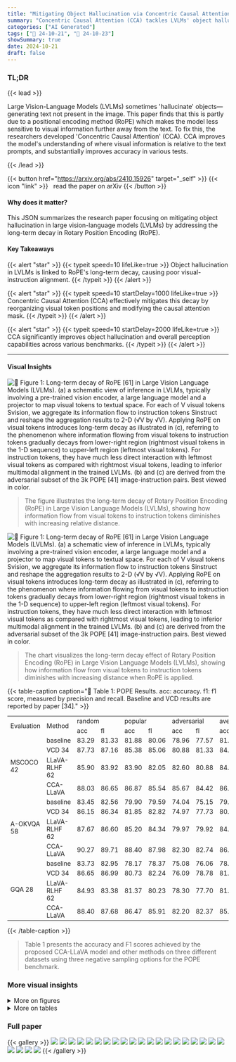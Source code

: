 ```yaml
---
title: "Mitigating Object Hallucination via Concentric Causal Attention"
summary: "Concentric Causal Attention (CCA) tackles LVLMs' object hallucination by cleverly reducing the distance between visual and instruction tokens, improving multimodal alignment and surpassing existing me..."
categories: ["AI Generated"]
tags: ["🔖 24-10-21", "🤗 24-10-23"]
showSummary: true
date: 2024-10-21
draft: false
---
```


### TL;DR


{{< lead >}}

Large Vision-Language Models (LVLMs) sometimes 'hallucinate' objects—generating text not present in the image.  This paper finds that this is partly due to a positional encoding method (RoPE) which makes the model less sensitive to visual information further away from the text. To fix this, the researchers developed 'Concentric Causal Attention' (CCA). CCA improves the model's understanding of where visual information is relative to the text prompts, and substantially improves accuracy in various tests.

{{< /lead >}}


{{< button href="https://arxiv.org/abs/2410.15926" target="_self" >}}
{{< icon "link" >}} &nbsp; read the paper on arXiv
{{< /button >}}

#### Why does it matter?
This JSON summarizes the research paper focusing on mitigating object hallucination in large vision-language models (LVLMs) by addressing the long-term decay in Rotary Position Encoding (RoPE).
#### Key Takeaways

{{< alert "star" >}}
{{< typeit speed=10 lifeLike=true >}} Object hallucination in LVLMs is linked to RoPE's long-term decay, causing poor visual-instruction alignment. {{< /typeit >}}
{{< /alert >}}

{{< alert "star" >}}
{{< typeit speed=10 startDelay=1000 lifeLike=true >}} Concentric Causal Attention (CCA) effectively mitigates this decay by reorganizing visual token positions and modifying the causal attention mask. {{< /typeit >}}
{{< /alert >}}

{{< alert "star" >}}
{{< typeit speed=10 startDelay=2000 lifeLike=true >}} CCA significantly improves object hallucination and overall perception capabilities across various benchmarks. {{< /typeit >}}
{{< /alert >}}

------
#### Visual Insights



![](figures/figures_2_0.png "🔼 Figure 1: Long-term decay of RoPE [61] in Large Vision Language Models (LVLMs). (a) a schematic view of inference in LVLMs, typically involving a pre-trained vision encoder, a large language model and a projector to map visual tokens to textual space. For each of V visual tokens Svision, we aggregate its information flow to instruction tokens Sinstruct and reshape the aggregation results to 2-D (√V by √V). Applying RoPE on visual tokens introduces long-term decay as illustrated in (c), referring to the phenomenon where information flowing from visual tokens to instruction tokens gradually decays from lower-right region (rightmost visual tokens in the 1-D sequence) to upper-left region (leftmost visual tokens). For instruction tokens, they have much less direct interaction with leftmost visual tokens as compared with rightmost visual tokens, leading to inferior multimodal alignment in the trained LVLMs. (b) and (c) are derived from the adversarial subset of the 3k POPE [41] image-instruction pairs. Best viewed in color.")

> The figure illustrates the long-term decay of Rotary Position Encoding (RoPE) in Large Vision Language Models (LVLMs), showing how information flow from visual tokens to instruction tokens diminishes with increasing relative distance.





![](charts/charts_2_0.png "🔼 Figure 1: Long-term decay of RoPE [61] in Large Vision Language Models (LVLMs). (a) a schematic view of inference in LVLMs, typically involving a pre-trained vision encoder, a large language model and a projector to map visual tokens to textual space. For each of V visual tokens Svision, we aggregate its information flow to instruction tokens Sinstruct and reshape the aggregation results to 2-D (√V by √V). Applying RoPE on visual tokens introduces long-term decay as illustrated in (c), referring to the phenomenon where information flowing from visual tokens to instruction tokens gradually decays from lower-right region (rightmost visual tokens in the 1-D sequence) to upper-left region (leftmost visual tokens). For instruction tokens, they have much less direct interaction with leftmost visual tokens as compared with rightmost visual tokens, leading to inferior multimodal alignment in the trained LVLMs. (b) and (c) are derived from the adversarial subset of the 3k POPE [41] image-instruction pairs. Best viewed in color.")

> The chart visualizes the long-term decay effect of Rotary Position Encoding (RoPE) in Large Vision Language Models (LVLMs), showing how information flow from visual tokens to instruction tokens diminishes with increasing distance when RoPE is applied.





{{< table-caption caption="🔽 Table 1: POPE Results. acc: accuracy. f1: f1 score, measured by precision and recall. Baseline and VCD results are reported by paper [34]." >}}
<table id='1' style='font-size:14px'><tr><td rowspan="2">Evaluation</td><td rowspan="2">Method</td><td colspan="2">random</td><td colspan="2">popular</td><td colspan="2">adversarial</td><td colspan="2">average</td></tr><tr><td>acc</td><td>fl</td><td>acc</td><td>fl</td><td>acc</td><td>fl</td><td>acc</td><td>fl</td></tr><tr><td rowspan="4">MSCOCO 42</td><td>baseline</td><td>83.29</td><td>81.33</td><td>81.88</td><td>80.06</td><td>78.96</td><td>77.57</td><td>81.38</td><td>79.65</td></tr><tr><td>VCD 34</td><td>87.73</td><td>87.16</td><td>85.38</td><td>85.06</td><td>80.88</td><td>81.33</td><td>84.66</td><td>84.52</td></tr><tr><td>LLaVA-RLHF 62</td><td>85.90</td><td>83.92</td><td>83.90</td><td>82.05</td><td>82.60</td><td>80.88</td><td>84.13</td><td>82.28</td></tr><tr><td>CCA-LLaVA</td><td>88.03</td><td>86.65</td><td>86.87</td><td>85.54</td><td>85.67</td><td>84.42</td><td>86.86</td><td>85.54</td></tr><tr><td rowspan="4">A-OKVQA 58</td><td>baseline</td><td>83.45</td><td>82.56</td><td>79.90</td><td>79.59</td><td>74.04</td><td>75.15</td><td>79.13</td><td>79.10</td></tr><tr><td>VCD 34</td><td>86.15</td><td>86.34</td><td>81.85</td><td>82.82</td><td>74.97</td><td>77.73</td><td>80.99</td><td>82.30</td></tr><tr><td>LLaVA-RLHF 62</td><td>87.67</td><td>86.60</td><td>85.20</td><td>84.34</td><td>79.97</td><td>79.92</td><td>84.28</td><td>83.62</td></tr><tr><td>CCA-LLaVA</td><td>90.27</td><td>89.71</td><td>88.40</td><td>87.98</td><td>82.30</td><td>82.74</td><td>86.99</td><td>86.81</td></tr><tr><td rowspan="4">GQA 28</td><td>baseline</td><td>83.73</td><td>82.95</td><td>78.17</td><td>78.37</td><td>75.08</td><td>76.06</td><td>78.99</td><td>79.13</td></tr><tr><td>VCD 34</td><td>86.65</td><td>86.99</td><td>80.73</td><td>82.24</td><td>76.09</td><td>78.78</td><td>81.16</td><td>82.67</td></tr><tr><td>LLaVA-RLHF 62</td><td>84.93</td><td>83.38</td><td>81.37</td><td>80.23</td><td>78.30</td><td>77.70</td><td>81.53</td><td>80.44</td></tr><tr><td>CCA-LLaVA</td><td>88.40</td><td>87.68</td><td>86.47</td><td>85.91</td><td>82.20</td><td>82.37</td><td>85.69</td><td>85.32</td></tr></table>{{< /table-caption >}}

> Table 1 presents the accuracy and F1 scores achieved by the proposed CCA-LLaVA model and other methods on three different datasets using three negative sampling options for the POPE benchmark.



### More visual insights

<details>
<summary>More on figures
</summary>


![](figures/figures_4_0.png "🔼 Figure 1: Long-term decay of RoPE [61] in Large Vision Language Models (LVLMs). (a) a schematic view of inference in LVLMs, typically involving a pre-trained vision encoder, a large language model and a projector to map visual tokens to textual space. For each of V visual tokens Svision, we aggregate its information flow to instruction tokens Sinstruct and reshape the aggregation results to 2-D (√V by √V). Applying RoPE on visual tokens introduces long-term decay as illustrated in (c), referring to the phenomenon where information flowing from visual tokens to instruction tokens gradually decays from lower-right region (rightmost visual tokens in the 1-D sequence) to upper-left region (leftmost visual tokens). For instruction tokens, they have much less direct interaction with leftmost visual tokens as compared with rightmost visual tokens, leading to inferior multimodal alignment in the trained LVLMs. (b) and (c) are derived from the adversarial subset of the 3k POPE [41] image-instruction pairs. Best viewed in color.")

> The figure illustrates the long-term decay effect of Rotary Position Encoding (RoPE) in Large Vision Language Models (LVLMs), showing how information flow from visual to instruction tokens diminishes with distance due to RoPE's long-term decay.


![](figures/figures_5_0.png "🔼 Figure 2: Motivation Experiment. Given an image I with object O<sub>r</sub>, we crop O<sub>r</sub> and paste it to various spatial positions {v<sub>1</sub>, ..., v<sub>k</sub>} within a pre-defined template. For every pasting position, we ask two LVLMs (F<sub>b</sub> and F<sub>r</sub>) if object O<sub>r</sub> is in this template, where F<sub>b</sub> refers to a baseline model that follows raster-scan positional alignment strategy and F<sub>r</sub> refers to a model that resorts to reversal raster-scan position alignment strategy. The total number of correct responses at different pasting positions {v<sub>1</sub>, ..., v<sub>k</sub>} is reported in (a) and (b), which refers to results from model F<sub>b</sub> and F<sub>r</sub>, respectively. We observe that LVLM F<sub>b</sub> are more likely to generate correct responses when pasting object O<sub>r</sub> to lower region, while F<sub>r</sub> are less hallucinated when pasting object O<sub>r</sub> to upper region. Pasting positions with the most and the least correct responses are highlighted in solid-line and dotted-line red boxes. More details are provided in Appendix C.1. Best viewed in color.")

> The figure shows the aggregated correct responses of two LVLMs with different positional alignment strategies when pasting an object to various positions in a template image, revealing the impact of RoPE long-term decay on object hallucination.


![](figures/figures_15_0.png "🔼 Figure 4: ROPE in LLaMA. A schematic view for LLaMA where RoPE is highlighted, and an example illustration on how ROPE is applied over query or key feature. We use a short input sequence with length of 4 and feature dimension of 4 for demonstration purpose. Input tokens are rotated with angles, subject to token positions. For mathematical definition, please refer to Sec. 3.")

> The figure shows a schematic view of LLaMA architecture with Rotary Position Encoding (RoPE) highlighted, illustrating how RoPE applies rotation matrices to query and key tokens based on their positions.


![](figures/figures_16_0.png "🔼 Figure 5: Workflow illustration on how we synthesize testing data. Given an image and box annotation for one object instance, we crop it and paste it on a template image, initialized with ImageNet mean pixel values. We paste every cropped region on every spatial position. Resulting data constitutes a large amount of questions about object existence, diverse in spatial positions.")

> The figure illustrates the workflow of synthesizing testing data by cropping an object from an image and pasting it into various positions on a template image.


![](figures/figures_16_1.png "🔼 Figure 1: Long-term decay of RoPE [61] in Large Vision Language Models (LVLMs). (a) a schematic view of inference in LVLMs, typically involving a pre-trained vision encoder, a large language model and a projector to map visual tokens to textual space. For each of V visual tokens Svision, we aggregate its information flow to instruction tokens Sinstruct and reshape the aggregation results to 2-D (√V by √V). Applying RoPE on visual tokens introduces long-term decay as illustrated in (c), referring to the phenomenon where information flowing from visual tokens to instruction tokens gradually decays from lower-right region (rightmost visual tokens in the 1-D sequence) to upper-left region (leftmost visual tokens). For instruction tokens, they have much less direct interaction with leftmost visual tokens as compared with rightmost visual tokens, leading to inferior multimodal alignment in the trained LVLMs. (b) and (c) are derived from the adversarial subset of the 3k POPE [41] image-instruction pairs. Best viewed in color.")

> The figure illustrates the long-term decay of RoPE in LVLMs, showing how information flow from visual to instruction tokens diminishes with distance, impacting multimodal alignment.


![](figures/figures_17_0.png "🔼 Figure 7: Qualitative comparison of open-ended generation between baseline and our method.")

> The figure shows a qualitative comparison of the open-ended text generation results between the baseline LLaVA model and the CCA-LLaVA model, highlighting the reduced hallucinations in the CCA-LLaVA model's output.


![](figures/figures_18_0.png "🔼 Figure 9: Case Study where question is sampled from LLaVA-Bench [46]. LLaVA hallucinates hat in its long response, while CCA answers correctly without hallucination.")

> The figure shows a qualitative comparison of the responses generated by LLaVA and CCA-LLaVA to a question about the intended effect of a painting, illustrating CCA's ability to mitigate hallucinations.


![](figures/figures_18_1.png "🔼 Figure 10: Case Study where question is sampled from LLaVA-Bench [46]. CCA-LLaVA outperforms LLaVA on optical character recognition (left) and numerical prediction in given cases.")

> The figure shows two case studies comparing the performance of LLaVA and CCA-LLaVA on questions about product brand identification and fruit counting, highlighting CCA-LLaVA's improved accuracy.


</details>




<details>
<summary>More on tables
</summary>


{{< table-caption caption="🔽 Table 2: CHAIR results. For evaluation setups, 512 and 64 refer to a hyperparater that relates to the length of LVLM repsonses, corresponding to long-text and short-text generation, respectively." >}}
<table id='1' style='font-size:14px'><tr><td rowspan="2">Evaluation</td><td rowspan="2">Method</td><td colspan="4">512</td><td colspan="4">64</td></tr><tr><td>ct</td><td>of</td><td>rec↑</td><td>len</td><td>ct</td><td>of</td><td>rec↑</td><td>len</td></tr><tr><td rowspan="3">greedy</td><td>baseline</td><td>46.2</td><td>12.9</td><td>80.3</td><td>97.2</td><td>21.0</td><td>6.2</td><td>66.3</td><td>54.9</td></tr><tr><td>LLaVA-RLHF 62</td><td>43.6</td><td>10.5</td><td>78.0</td><td>117.9</td><td>19.6</td><td>5.4</td><td>64.9</td><td>54.0</td></tr><tr><td>CCA-LLaVA</td><td>43.0</td><td>11.5</td><td>80.4</td><td>96.6</td><td>18.2</td><td>5.4</td><td>66.7</td><td>54.5</td></tr><tr><td rowspan="4">beam (5)</td><td>baseline</td><td>49.4</td><td>13.9</td><td>79.9</td><td>96.1</td><td>18.2</td><td>5.8</td><td>64.0</td><td>52.7</td></tr><tr><td>OPERA 26</td><td>46.8</td><td>13.4</td><td>79.6</td><td>93.2</td><td>17.8</td><td>5.9</td><td>64.3</td><td>53.0</td></tr><tr><td>CCA-LLaVA</td><td>48.6</td><td>13.4</td><td>79.9</td><td>94.2</td><td>16.0</td><td>5.3</td><td>64.8</td><td>52.7</td></tr><tr><td>CCA-LLaVA + OPERA 26</td><td>45.0</td><td>12.3</td><td>79.5</td><td>91.8</td><td>16.2</td><td>5.0</td><td>65.0</td><td>52.9</td></tr></table>{{< /table-caption >}}

> Table 2 presents CHAIR evaluation results, showing the performance of different models in generating image captions with varying lengths (long-text and short-text).


{{< table-caption caption="🔽 Table 1: POPE Results. acc: accuracy. f1: f1 score, measured by precision and recall. Baseline and VCD results are reported by paper [34]." >}}
<table id='5' style='font-size:14px'><tr><td rowspan="2">Model</td><td colspan="2">Object-level</td><td colspan="2">Attribute-level</td><td rowspan="2">Total</td><td>Model</td><td>Complex</td><td>Detail</td><td>Conv</td><td>Overall</td></tr><tr><td>existence</td><td>count</td><td>position</td><td>color</td><td>baseline</td><td>65.8</td><td>51.2</td><td>54.6</td><td>58.9</td></tr><tr><td>baseline</td><td>175.67</td><td>124.67</td><td>114.00</td><td>151.00</td><td>565.33</td><td>OPERA 26</td><td></td><td></td><td></td><td></td></tr><tr><td>OPERA 26</td><td>180.67</td><td>133.33</td><td>123.33</td><td>155.00</td><td>592.33</td><td></td><td>66.4</td><td>56.9</td><td>44.0</td><td>61.3</td></tr><tr><td>VCD 34</td><td>184.66</td><td>138.33</td><td>128.67</td><td>153.00</td><td>604.66</td><td>VCD 34</td><td>69.6</td><td>51.8</td><td>57.3</td><td>61.6</td></tr><tr><td>CCA-LLaVA</td><td>190.00</td><td>148.33</td><td>128.33</td><td>175.00</td><td>641.66</td><td>CCA-LLaVA</td><td>66.1</td><td>53.9</td><td>69.4</td><td>64.3</td></tr></table>{{< /table-caption >}}

> The table presents the accuracy and F1 scores of different models on the POPE benchmark for object hallucination mitigation, comparing the proposed CCA-LLaVA model with baselines and state-of-the-art methods across three datasets and three negative sampling strategies.


{{< table-caption caption="🔽 Table 1: POPE Results. acc: accuracy. f1: f1 score, measured by precision and recall. Baseline and VCD results are reported by paper [34]." >}}
<table id='1' style='font-size:14px'><tr><td>[1]</td><td>Josh Achiam, Steven Adler, Sandhini Agarwal, Lama Ahmad, Ilge Akkaya, Florencia Leoni Aleman, Diogo Almeida, Janko Altenschmidt, Sam Altman, Shyamal Anadkat, et al. Gpt-4 technical report. arXiv preprint arXiv:2303.08774, 2023.</td></tr><tr><td>[2]</td><td>Jean-Baptiste Alayrac, Jeff Donahue, Pauline Luc, Antoine Miech, Iain Barr, Yana Hasson, Karel Lenc, Arthur Mensch, Katherine Millican, Malcolm Reynolds, et al. Flamingo: a visual language model for few-shot learning. Advances in Neural Information Processing Systems, 35:23716-23736, 2022.</td></tr><tr><td>[3]</td><td>Wenbin An, Feng Tian, Sicong Leng, Jiahao Nie, Haonan Lin, QianYing Wang, Guang Dai, Ping Chen, and Shijian Lu. Agla: Mitigating object hallucinations in large vision-language models with assembly of global and local attention. arXiv preprint arXiv:2406.12718, 2024.</td></tr><tr><td>[4]</td><td>Anas Awadalla, Irena Gao, Josh Gardner, Jack Hessel, Yusuf Hanafy, Wanrong Zhu, Kalyani Marathe, Yonatan Bitton, Samir Gadre, Shiori Sagawa, et al. Openflamingo: An open-source framework for training large autoregressive vision-language models. arXiv preprint arXiv:2308.01390, 2023.</td></tr><tr><td>[5]</td><td>Jinze Bai, Shuai Bai, Shusheng Yang, Shijie Wang, Sinan Tan, Peng Wang, Junyang Lin, Chang Zhou, and Jingren Zhou. Qwen-vl: A versatile vision-language model for understanding, localization, text reading, and beyond. arXiv preprint arXiv:2402.16050, 2023.</td></tr><tr><td>[6]</td><td>Junbum Cha, Wooyoung Kang, Jonghwan Mun, and Byungseok Roh. Honeybee: Locality-enhanced projector for multimodal llm. arXiv preprint arXiv:2312.06742, 2023.</td></tr><tr><td>[7]</td><td>Keqin Chen, Zhao Zhang, Weili Zeng, Richong Zhang, Feng Zhu, and Rui Zhao. Shikra: Unleashing multimodal llm's referential dialogue magic. arXiv preprint arXiv:2306.15195, 2023.</td></tr><tr><td>[8]</td><td>Lin Chen, Jinsong Li, Xiaoyi Dong, Pan Zhang, Yuhang Zang, Zehui Chen, Haodong Duan, Jiaqi Wang, Yu Qiao, Dahua Lin, et al. Are we on the right way for evaluating large vision-language models? arXiv preprint arXiv:2403.20330, 2024.</td></tr><tr><td>[9]</td><td>Wei-Ge Chen, Irina Spiridonova, Jianwei Yang, Jianfeng Gao, and Chunyuan Li. Llava-interactive: An all-in-one demo for image chat, segmentation, generation and editing. arXiv preprint arXiv:2311.00571, 2023.</td></tr><tr><td>[10]</td><td>Zhaorun Chen, Zhuokai Zhao, Hongyin Luo, Huaxiu Yao, Bo Li, and Jiawei Zhou. Halc: Object hallucination reduction via adaptive focal-contrast decoding. arXiv preprint arXiv:2403.00425, 2024.</td></tr><tr><td>[11]</td><td>Wei-Lin Chiang, Zhuohan Li, Zi Lin, Ying Sheng, Zhanghao Wu, Hao Zhang, Lianmin Zheng, Siyuan Zhuang, Yonghao Zhuang, Joseph E Gonzalez, et al. Vicuna: An open-source chatbot impressing gpt-4 with 90%* chatgpt quality. See https://vicuna. lmsys. org (accessed 14 April 2023), 2023.</td></tr><tr><td>[12]</td><td>Wei-Lin Chiang, Zhuohan Li, Zi Lin, Ying Sheng, Zhanghao Wu, Hao Zhang, Lianmin Zheng, Siyuan Zhuang, Yonghao Zhuang, Joseph E. Gonzalez, Ion Stoica, and Eric P. Xing. Vicuna: An open-source chatbot impressing gpt-4 with 90%* chatgpt quality, March 2023.</td></tr><tr><td>[13]</td><td>Xiangxiang Chu, Jianlin Su, Bo Zhang, and Chunhua Shen. Visionllama: A unified llama interface for vision tasks. arXiv preprint arXiv:2403.00522, 2024.</td></tr><tr><td>[14]</td><td>Chenhang Cui, Yiyang Zhou, Xinyu Yang, Shirley Wu, Linjun Zhang, James Zou, and Huaxiu Yao. Holistic analysis of hallucination in gpt-4v (ision): Bias and interference challenges. arXiv preprint arXiv:2311.03287, 2023.</td></tr><tr><td>[15]</td><td>Wenliang Dai, Junnan Li, Dongxu Li, Anthony Meng Huat Tiong, Junqi Zhao, Weisheng Wang, Boyang Li, Pascale N Fung, and Steven Hoi. Instructblip: Towards general-purpose vision-language models with instruction tuning. Advances in Neural Information Processing Systems, 36, 2024.</td></tr><tr><td>[16]</td><td>Jia Deng, Wei Dong, Richard Socher, Li-Jia Li, Kai Li, and Li Fei-Fei. Imagenet: A large-scale hierarchical image database. In 2009 IEEE conference on computer vision and pattern recognition, pages 248-255. Ieee, 2009.</td></tr><tr><td>[17]</td><td>Jacob Devlin, Ming- Wei Chang, Kenton Lee, and Kristina Toutanova. Bert: Pre-training of deep bidirec- tional transformers for language understanding. arXiv preprint arXiv:1810.04805, 2018.</td></tr><tr><td>[18]</td><td>Alexey Dosovitskiy, Lucas Beyer, Alexander Kolesnikov, Dirk Weissenborn, Xiaohua Zhai, Thomas Unterthiner, Mostafa Dehghani, Matthias Minderer, Georg Heigold, Sylvain Gelly, et al. An image is worth 16x16 words: Transformers for image recognition at scale. arXiv preprint arXiv:2010.11929, 2020.</td></tr></table>{{< /table-caption >}}

> Table 1 presents the accuracy and F1 scores of different models on the POPE benchmark for object hallucination mitigation, comparing the proposed CCA method with baselines and existing state-of-the-art methods.


{{< table-caption caption="🔽 Table 1: POPE Results. acc: accuracy. f1: f1 score, measured by precision and recall. Baseline and VCD results are reported by paper [34]." >}}
<table id='2' style='font-size:14px'><tr><td>Method</td><td>SEED A 36</td><td>SEED I 36</td><td>SEED V 36</td><td>SQA 49</td><td>GQA 28</td><td>VizWiz 22</td><td>MMBench 48</td><td>MMStar 8</td><td>TextVQA 60</td></tr><tr><td>LLaVA 45</td><td>58.6</td><td>66.1</td><td>37.3</td><td>66.8</td><td>62.0</td><td>50.0</td><td>64.3</td><td>30.0</td><td>58.2</td></tr><tr><td>LLaVA w/ VCD 34</td><td>58.3</td><td>63.7</td><td>37.6</td><td>68.5</td><td>61.9</td><td>50.5</td><td>-</td><td>34.6</td><td>54.4</td></tr><tr><td>Seva-7b-dif 85</td><td>-</td><td>65.8</td><td>-</td><td>67.5</td><td>60.7</td><td>-</td><td>65.6</td><td>-</td><td>-</td></tr><tr><td>Seva-7b-moco 85</td><td>-</td><td>65.5</td><td>-</td><td>67.1</td><td>60.9</td><td>-</td><td>65.2</td><td>-</td><td>-</td></tr><tr><td>CCA-LLaVA (ours)</td><td>61.7</td><td>67.1</td><td>41.0</td><td>69.8</td><td>63.1</td><td>57.6</td><td>65.4</td><td>33.2</td><td>57.8</td></tr></table>{{< /table-caption >}}

> Table 1 presents the accuracy and F1 scores achieved by different models on the POPE benchmark for object hallucination mitigation, comparing the proposed CCA-LLaVA model against baseline and state-of-the-art methods across various datasets and negative sampling strategies.


</details>


### Full paper

{{< gallery >}}
<img src="paper_images/1.png" class="grid-w50 md:grid-w33 xl:grid-w25" />
<img src="paper_images/2.png" class="grid-w50 md:grid-w33 xl:grid-w25" />
<img src="paper_images/3.png" class="grid-w50 md:grid-w33 xl:grid-w25" />
<img src="paper_images/4.png" class="grid-w50 md:grid-w33 xl:grid-w25" />
<img src="paper_images/5.png" class="grid-w50 md:grid-w33 xl:grid-w25" />
<img src="paper_images/6.png" class="grid-w50 md:grid-w33 xl:grid-w25" />
<img src="paper_images/7.png" class="grid-w50 md:grid-w33 xl:grid-w25" />
<img src="paper_images/8.png" class="grid-w50 md:grid-w33 xl:grid-w25" />
<img src="paper_images/9.png" class="grid-w50 md:grid-w33 xl:grid-w25" />
<img src="paper_images/10.png" class="grid-w50 md:grid-w33 xl:grid-w25" />
<img src="paper_images/11.png" class="grid-w50 md:grid-w33 xl:grid-w25" />
<img src="paper_images/12.png" class="grid-w50 md:grid-w33 xl:grid-w25" />
<img src="paper_images/13.png" class="grid-w50 md:grid-w33 xl:grid-w25" />
<img src="paper_images/14.png" class="grid-w50 md:grid-w33 xl:grid-w25" />
<img src="paper_images/15.png" class="grid-w50 md:grid-w33 xl:grid-w25" />
<img src="paper_images/16.png" class="grid-w50 md:grid-w33 xl:grid-w25" />
<img src="paper_images/17.png" class="grid-w50 md:grid-w33 xl:grid-w25" />
<img src="paper_images/18.png" class="grid-w50 md:grid-w33 xl:grid-w25" />
<img src="paper_images/19.png" class="grid-w50 md:grid-w33 xl:grid-w25" />
<img src="paper_images/20.png" class="grid-w50 md:grid-w33 xl:grid-w25" />
<img src="paper_images/21.png" class="grid-w50 md:grid-w33 xl:grid-w25" />
<img src="paper_images/22.png" class="grid-w50 md:grid-w33 xl:grid-w25" />
<img src="paper_images/23.png" class="grid-w50 md:grid-w33 xl:grid-w25" />
<img src="paper_images/24.png" class="grid-w50 md:grid-w33 xl:grid-w25" />
{{< /gallery >}}